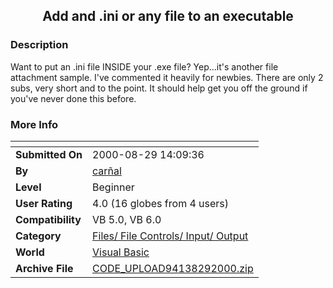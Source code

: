 ﻿<div align="center">

## Add and \.ini or any file to an executable


</div>

### Description

Want to put an .ini file INSIDE your .exe file? Yep...it's another file attachment sample. I've commented it heavily for newbies. There are only 2 subs, very short and to the point. It should help get you off the ground if you've never done this before.
 
### More Info
 


<span>             |<span>
---                |---
**Submitted On**   |2000-08-29 14:09:36
**By**             |[carñal](https://github.com/Planet-Source-Code/PSCIndex/blob/master/ByAuthor/car-al.md)
**Level**          |Beginner
**User Rating**    |4.0 (16 globes from 4 users)
**Compatibility**  |VB 5\.0, VB 6\.0
**Category**       |[Files/ File Controls/ Input/ Output](https://github.com/Planet-Source-Code/PSCIndex/blob/master/ByCategory/files-file-controls-input-output__1-3.md)
**World**          |[Visual Basic](https://github.com/Planet-Source-Code/PSCIndex/blob/master/ByWorld/visual-basic.md)
**Archive File**   |[CODE\_UPLOAD94138292000\.zip](https://github.com/Planet-Source-Code/car-al-add-and-ini-or-any-file-to-an-executable__1-11090/archive/master.zip)








